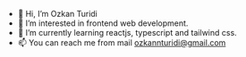 - 👋 Hi, I’m Ozkan Turidi
- 👀 I’m interested in frontend web development.
- 🌱 I’m currently learning reactjs, typescript and tailwind css.
- 📫 You can reach me from mail ozkannturidi@gmail.com


